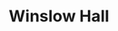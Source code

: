 ---
categories:
- '1880'
- '2000'
events:
- audio_id: null
  building: Winslow Hall
  categories: winslow-hall
  description: The African-American Student Advisory Council begans issuing report
    cards grading the university on enrollment, retention, and graduation of African-American
    students. The report card gave NCSU an F for recruiting black students.
  event_decade: '2000'
  event_id: '34'
  excerpt: The African-American Student Advisory Council begans issuing report cards
    grading the university on enrollment, retention, and graduation of African-American
    students. The report card gave NCSU an F for recruiting black students.
  iiif_crop: null
  image id (orig): mc00336_Winslow-Hall-Mar-2010
  image_caption: null
  image_id: mc00336_Winslow-Hall-Mar-2010
  image_type: null
  redirect_from: null
  start_date: 01/01/2002
  title: African-American Student Advisory Council Report Cards
  year: '2002'
- audio_id: null
  building: Winslow Hall
  categories: winslow-hall
  description: The unit moved into Winslow Hall when the Alumni Association went to
    a new building on Centennial Campus.
  event_decade: '2000'
  event_id: '35'
  excerpt: The unit moved into Winslow Hall when the Alumni Association went to a
    new building on Centennial Campus.
  iiif_crop: null
  image id (orig): mc00336_Winslow-Hall-Mar-2010
  image_caption: null
  image_id: mc00336_Winslow-Hall-Mar-2010
  image_type: null
  redirect_from: null
  start_date: 01/01/2006
  title: Office for Diversity and African American Affairs moves to Winslow Hall
  year: '2006'
- audio_id: null
  building: Winslow Hall
  categories: winslow-hall
  description: The Office for Diversity and Inclusion moved to Winslow Hall, following
    the completion of a new Alumni Association building on Centennial Campus in 2006.
  event_decade: '2000'
  event_id: '54'
  excerpt: The Office for Diversity and Inclusion moved to Winslow Hall, following
    the completion of a new Alumni Association building on Centennial Campus in 2006.
  iiif_crop: null
  image id (orig): mc00336_Winslow-Hall-Nov-2009
  image_caption: null
  image_id: mc00336_Winslow-Hall-Nov-2009
  image_type: null
  redirect_from: /events/51/index.html
  start_date: 01/01/2006
  title: Office for Diversity and Inclusion Moves to Winslow Hall
  year: '2006'
- audio_id: null
  building: Winslow Hall
  categories: winslow-hall
  description: An early female African American employee of the university was "Aunt"
    Ellen McGuire, who began working at NC State in 1889. McGuire worked at State
    for 50 years, retiring in 1939. According to a 1939 Technician article, McGuire
    was born into slavery on a North Carolina plantation. Although McGuire maintained
    many responsibilities during the time she was employed by the college, she spent
    her last 31 years working in the infirmary.
  event_decade: '1880'
  event_id: '69'
  excerpt: An early female African American employee of the university was "Aunt"
    Ellen McGuire, who began working at NC State in 1889. McGuire worked at State
    for 50 years, retiring in 1939. According to a 1939 Technician article, McGuire
    was born into slavery on a North Carolina plantation. Although McGuire maintained
    many responsibilities during the time she was employed by the college, she spent
    her last 31 years working in the infirmary.
  iiif_crop: null
  image id (orig): 0003912
  image_caption: null
  image_id: 0003912
  image_type: null
  redirect_from: /events/33/index.html
  start_date: '1889'
  title: Formerly Enslaved Woman Begins 50 Year Career at University
  year: '1889'
- audio_id: null
  building: Winslow Hall
  categories: winslow-hall
  description: University administration created the position of Vice Provost for
    Diversity and African-American Affairs. One stated goal of this position was to
    improve the experience of black students and other minorities.
  event_decade: '2000'
  event_id: '70'
  excerpt: University administration created the position of Vice Provost for Diversity
    and African-American Affairs. One stated goal of this position was to improve
    the experience of black students and other minorities.
  iiif_crop: null
  image id (orig): mc00336_Winslow-Hall-Nov-2009
  image_caption: null
  image_id: mc00336_Winslow-Hall-Nov-2009
  image_type: null
  redirect_from: /events/32/index.html
  start_date: 01/01/2000
  title: Vice Provost for Diversity and African-American Affairs
  year: '2000'
lat: '35.784901'
layout: post
lng: '-78.664101'
order: 4
permalink: places/winslow-hall/
place: winslow-hall
title: Winslow Hall

---